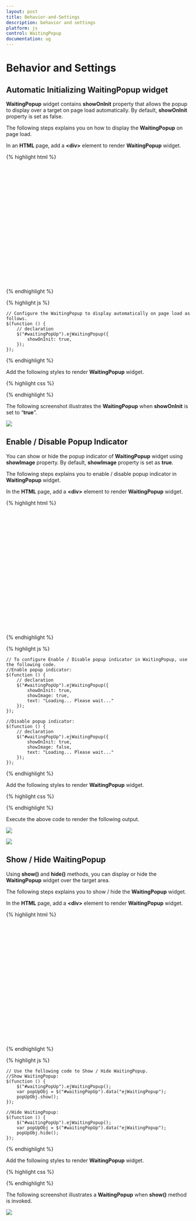 ```yaml
---
layout: post
title: Behavior-and-Settings
description: behavior and settings
platform: js
control: WaitingPopup
documentation: ug
---
```


# Behavior and Settings

## Automatic Initializing WaitingPopup widget

**WaitingPopup** widget contains **showOnInit** property that allows the popup to display over a target on page load automatically. By default, **showOnInit** property is set as false.

The following steps explains you on how to display the **WaitingPopup** on page load.

In an **HTML** page, add a **&lt;div&gt;** element to render **WaitingPopup** widget.

{% highlight html %}

<div class="control">
    <div id="waitingPopUp"></div>
</div>  

{% endhighlight %}

{% highlight js %}

    // Configure the WaitingPopup to display automatically on page load as follows.
    $(function () {
        // declaration
        $("#waitingPopUp").ejWaitingPopup({
            showOnInit: true,
        });
    });

{% endhighlight %}

 Add the following styles to render **WaitingPopup** widget.


{% highlight css %}

<style type="text/css" class="cssStyles">
   #waitingPopUp {
       height: 320px;
       width: 600px;
   }
</style>

{% endhighlight %}


The following screenshot illustrates the **WaitingPopup** when **showOnInit** is set to “**true**”.

![](/js/WaitingPopup/Behavior-and-Settings_images/Behavior-and-Settings_img1.png) 

## Enable / Disable Popup Indicator

You can show or hide the popup indicator of **WaitingPopup** widget using **showImage** property. By default, **showImage** property is set as **true**.

The following steps explains you to enable / disable popup indicator in **WaitingPopup** widget.

 In the **HTML** page, add a **&lt;div&gt;** element to render **WaitingPopup** widget.

{% highlight html %}

<div class="control">
    <div id="waitingPopUp"></div>
</div>  

{% endhighlight %}

{% highlight js %}

    // To configure Enable / Disable popup indicator in WaitingPopup, use the following code.
    //Enable popup indicator:
    $(function () {
        // declaration
        $("#waitingPopUp").ejWaitingPopup({
            showOnInit: true,
            showImage: true,
            text: "Loading... Please wait..."
        });
    });
    
    //Disable popup indicator:
    $(function () {
        // declaration
        $("#waitingPopUp").ejWaitingPopup({
            showOnInit: true,
            showImage: false,
            text: "Loading... Please wait..."
        });
    });

{% endhighlight %}

 Add the following styles to render **WaitingPopup** widget.


{% highlight css %}

<style type="text/css" class="cssStyles">
   #waitingPopUp {
       height: 320px;
       width: 600px;
   }
</style>

{% endhighlight %}



Execute the above code to render the following output.

![](/js/WaitingPopup/Behavior-and-Settings_images/Behavior-and-Settings_img2.png) 

![](/js/WaitingPopup/Behavior-and-Settings_images/Behavior-and-Settings_img3.png) 

## Show / Hide WaitingPopup

Using **show()** and **hide()** methods, you can display or hide the **WaitingPopup** widget over the target area.

The following steps explains you to show / hide the **WaitingPopup** widget.

In the **HTML** page, add a **&lt;div&gt;** element to render **WaitingPopup** widget.

{% highlight html %}

<div class="control">
    <div id="waitingPopUp"></div>
</div>

{% endhighlight %}

{% highlight js %}

    // Use the following code to Show / Hide WaitingPopup.
    //Show WaitingPopup:
    $(function () {
        $("#waitingPopUp").ejWaitingPopup();
        var popUpObj = $("#waitingPopUp").data("ejWaitingPopup");
        popUpObj.show();
    });
    
    //Hide WaitingPopup:
    $(function () {
        $("#waitingPopUp").ejWaitingPopup();
        var popUpObj = $("#waitingPopUp").data("ejWaitingPopup");
        popUpObj.hide();
    });

{% endhighlight %}

Add the following styles to render **WaitingPopup** widget.

{% highlight css %}

<style type="text/css" class="cssStyles">
   #waitingPopUp {
       height: 320px;
       width: 600px;
   }
</style>

{% endhighlight %}



The following screenshot illustrates a **WaitingPopup** when **show()** method is invoked.

![](/js/WaitingPopup/Behavior-and-Settings_images/Behavior-and-Settings_img4.png) 

